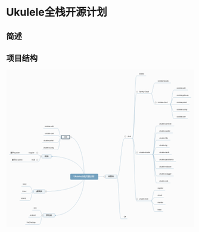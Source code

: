 # Ukulele全栈开源计划
## 简述

## 项目结构
![](https://github.com/Fengxici/Ukulele/blob/master/img/structure.png)
